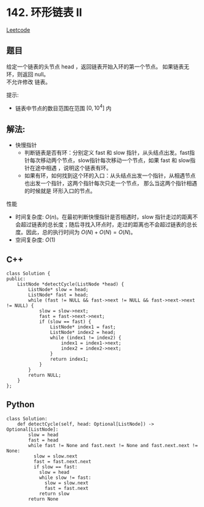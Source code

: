 # 142. 环形链表 II
[Leetcode](https://leetcode.cn/problems/linked-list-cycle-ii/)

## 题目
给定一个链表的头节点  head ，返回链表开始入环的第一个节点。 如果链表无环，则返回 null。  
不允许修改 链表。

提示:  
* 链表中节点的数目范围在范围 $[0, 10^4]$ 内

## 解法:  
* 快慢指针
  * 判断链表是否有环：分别定义 fast 和 slow 指针，从头结点出发。fast指针每次移动两个节点，slow指针每次移动一个节点，如果 fast 和 slow指针在途中相遇 ，说明这个链表有环。
  * 如果有环，如何找到这个环的入口：从头结点出发一个指针，从相遇节点也出发一个指针，这两个指针每次只走一个节点， 那么当这两个指针相遇的时候就是 环形入口的节点。

性能
* 时间复杂度: $O(n)$。在最初判断快慢指针是否相遇时，slow 指针走过的距离不会超过链表的总长度；随后寻找入环点时，走过的距离也不会超过链表的总长度。因此，总的执行时间为 $O(N)+O(N)=O(N)$。  
* 空间复杂度: $O(1)$


## C++
```
class Solution {
public:
    ListNode *detectCycle(ListNode *head) {
        ListNode* slow = head;
        ListNode* fast = head;
        while (fast != NULL && fast->next != NULL && fast->next->next != NULL) {
            slow = slow->next;
            fast = fast->next->next;
            if (slow == fast) {
                ListNode* index1 = fast;
                ListNode* index2 = head;
                while (index1 != index2) {
                    index1 = index1->next;
                    index2 = index2->next;
                }
                return index1;
            }
        }
        return NULL;
    }
};
```

## Python
```
class Solution:
    def detectCycle(self, head: Optional[ListNode]) -> Optional[ListNode]:
        slow = head
        fast = head
        while fast != None and fast.next != None and fast.next.next != None:
          slow = slow.next
          fast = fast.next.next
          if slow == fast:
            slow = head
            while slow != fast:
              slow = slow.next
              fast = fast.next
            return slow
        return None
```
